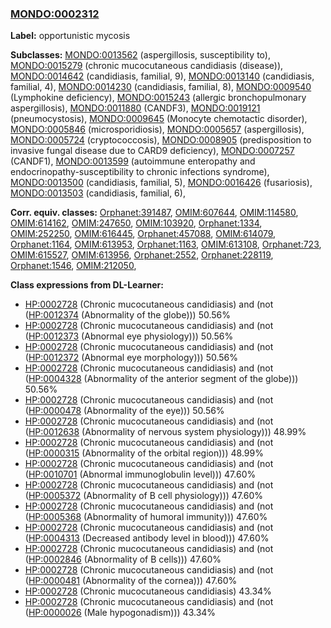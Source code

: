 
### [MONDO:0002312](http://purl.obolibrary.org/obo/MONDO_0002312)
**Label:** opportunistic mycosis

**Subclasses:** [MONDO:0013562](http://purl.obolibrary.org/obo/MONDO_0013562) (aspergillosis, susceptibility to), [MONDO:0015279](http://purl.obolibrary.org/obo/MONDO_0015279) (chronic mucocutaneous candidiasis (disease)), [MONDO:0014642](http://purl.obolibrary.org/obo/MONDO_0014642) (candidiasis, familial, 9), [MONDO:0013140](http://purl.obolibrary.org/obo/MONDO_0013140) (candidiasis, familial, 4), [MONDO:0014230](http://purl.obolibrary.org/obo/MONDO_0014230) (candidiasis, familial, 8), [MONDO:0009540](http://purl.obolibrary.org/obo/MONDO_0009540) (Lymphokine deficiency), [MONDO:0015243](http://purl.obolibrary.org/obo/MONDO_0015243) (allergic bronchopulmonary aspergillosis), [MONDO:0011880](http://purl.obolibrary.org/obo/MONDO_0011880) (CANDF3), [MONDO:0019121](http://purl.obolibrary.org/obo/MONDO_0019121) (pneumocystosis), [MONDO:0009645](http://purl.obolibrary.org/obo/MONDO_0009645) (Monocyte chemotactic disorder), [MONDO:0005846](http://purl.obolibrary.org/obo/MONDO_0005846) (microsporidiosis), [MONDO:0005657](http://purl.obolibrary.org/obo/MONDO_0005657) (aspergillosis), [MONDO:0005724](http://purl.obolibrary.org/obo/MONDO_0005724) (cryptococcosis), [MONDO:0008905](http://purl.obolibrary.org/obo/MONDO_0008905) (predisposition to invasive fungal disease due to CARD9 deficiency), [MONDO:0007257](http://purl.obolibrary.org/obo/MONDO_0007257) (CANDF1), [MONDO:0013599](http://purl.obolibrary.org/obo/MONDO_0013599) (autoimmune enteropathy and endocrinopathy-susceptibility to chronic infections syndrome), [MONDO:0013500](http://purl.obolibrary.org/obo/MONDO_0013500) (candidiasis, familial, 5), [MONDO:0016426](http://purl.obolibrary.org/obo/MONDO_0016426) (fusariosis), [MONDO:0013503](http://purl.obolibrary.org/obo/MONDO_0013503) (candidiasis, familial, 6), 

**Corr. equiv. classes:** [Orphanet:391487](http://www.orpha.net/ORDO/Orphanet_391487), [OMIM:607644](http://purl.obolibrary.org/obo/OMIM_607644), [OMIM:114580](http://purl.obolibrary.org/obo/OMIM_114580), [OMIM:614162](http://purl.obolibrary.org/obo/OMIM_614162), [OMIM:247650](http://purl.obolibrary.org/obo/OMIM_247650), [OMIM:103920](http://purl.obolibrary.org/obo/OMIM_103920), [Orphanet:1334](http://www.orpha.net/ORDO/Orphanet_1334), [OMIM:252250](http://purl.obolibrary.org/obo/OMIM_252250), [OMIM:616445](http://purl.obolibrary.org/obo/OMIM_616445), [Orphanet:457088](http://www.orpha.net/ORDO/Orphanet_457088), [OMIM:614079](http://purl.obolibrary.org/obo/OMIM_614079), [Orphanet:1164](http://www.orpha.net/ORDO/Orphanet_1164), [OMIM:613953](http://purl.obolibrary.org/obo/OMIM_613953), [Orphanet:1163](http://www.orpha.net/ORDO/Orphanet_1163), [OMIM:613108](http://purl.obolibrary.org/obo/OMIM_613108), [Orphanet:723](http://www.orpha.net/ORDO/Orphanet_723), [OMIM:615527](http://purl.obolibrary.org/obo/OMIM_615527), [OMIM:613956](http://purl.obolibrary.org/obo/OMIM_613956), [Orphanet:2552](http://www.orpha.net/ORDO/Orphanet_2552), [Orphanet:228119](http://www.orpha.net/ORDO/Orphanet_228119), [Orphanet:1546](http://www.orpha.net/ORDO/Orphanet_1546), [OMIM:212050](http://purl.obolibrary.org/obo/OMIM_212050), 

**Class expressions from DL-Learner:**

- [HP:0002728](http://purl.obolibrary.org/obo/HP_0002728) (Chronic mucocutaneous candidiasis) and (not ([HP:0012374](http://purl.obolibrary.org/obo/HP_0012374) (Abnormality of the globe))) 50.56%
- [HP:0002728](http://purl.obolibrary.org/obo/HP_0002728) (Chronic mucocutaneous candidiasis) and (not ([HP:0012373](http://purl.obolibrary.org/obo/HP_0012373) (Abnormal eye physiology))) 50.56%
- [HP:0002728](http://purl.obolibrary.org/obo/HP_0002728) (Chronic mucocutaneous candidiasis) and (not ([HP:0012372](http://purl.obolibrary.org/obo/HP_0012372) (Abnormal eye morphology))) 50.56%
- [HP:0002728](http://purl.obolibrary.org/obo/HP_0002728) (Chronic mucocutaneous candidiasis) and (not ([HP:0004328](http://purl.obolibrary.org/obo/HP_0004328) (Abnormality of the anterior segment of the globe))) 50.56%
- [HP:0002728](http://purl.obolibrary.org/obo/HP_0002728) (Chronic mucocutaneous candidiasis) and (not ([HP:0000478](http://purl.obolibrary.org/obo/HP_0000478) (Abnormality of the eye))) 50.56%
- [HP:0002728](http://purl.obolibrary.org/obo/HP_0002728) (Chronic mucocutaneous candidiasis) and (not ([HP:0012638](http://purl.obolibrary.org/obo/HP_0012638) (Abnormality of nervous system physiology))) 48.99%
- [HP:0002728](http://purl.obolibrary.org/obo/HP_0002728) (Chronic mucocutaneous candidiasis) and (not ([HP:0000315](http://purl.obolibrary.org/obo/HP_0000315) (Abnormality of the orbital region))) 48.99%
- [HP:0002728](http://purl.obolibrary.org/obo/HP_0002728) (Chronic mucocutaneous candidiasis) and (not ([HP:0010701](http://purl.obolibrary.org/obo/HP_0010701) (Abnormal immunoglobulin level))) 47.60%
- [HP:0002728](http://purl.obolibrary.org/obo/HP_0002728) (Chronic mucocutaneous candidiasis) and (not ([HP:0005372](http://purl.obolibrary.org/obo/HP_0005372) (Abnormality of B cell physiology))) 47.60%
- [HP:0002728](http://purl.obolibrary.org/obo/HP_0002728) (Chronic mucocutaneous candidiasis) and (not ([HP:0005368](http://purl.obolibrary.org/obo/HP_0005368) (Abnormality of humoral immunity))) 47.60%
- [HP:0002728](http://purl.obolibrary.org/obo/HP_0002728) (Chronic mucocutaneous candidiasis) and (not ([HP:0004313](http://purl.obolibrary.org/obo/HP_0004313) (Decreased antibody level in blood))) 47.60%
- [HP:0002728](http://purl.obolibrary.org/obo/HP_0002728) (Chronic mucocutaneous candidiasis) and (not ([HP:0002846](http://purl.obolibrary.org/obo/HP_0002846) (Abnormality of B cells))) 47.60%
- [HP:0002728](http://purl.obolibrary.org/obo/HP_0002728) (Chronic mucocutaneous candidiasis) and (not ([HP:0000481](http://purl.obolibrary.org/obo/HP_0000481) (Abnormality of the cornea))) 47.60%
- [HP:0002728](http://purl.obolibrary.org/obo/HP_0002728) (Chronic mucocutaneous candidiasis) 43.34%
- [HP:0002728](http://purl.obolibrary.org/obo/HP_0002728) (Chronic mucocutaneous candidiasis) and (not ([HP:0000026](http://purl.obolibrary.org/obo/HP_0000026) (Male hypogonadism))) 43.34%


